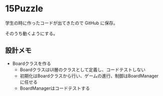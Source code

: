 # 15Puzzle

学生の時に作ったコードが出てきたので GitHub に保存。

そのうち動くようにする。

## 設計メモ

- Boardクラスを作る
    - BoardクラスはUI層のクラスとして定義し、コードテストしない
    - 初期化はBoardクラスから行い、ゲームの進行、制御はBoardManagerに任せる
    - BoardManagerはコードテストする
